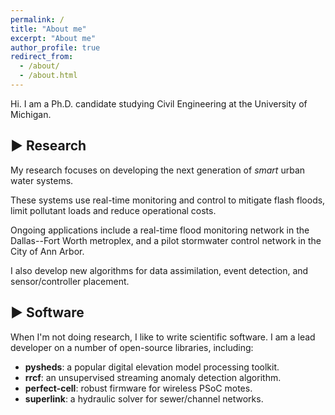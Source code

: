 ```yaml
---
permalink: /
title: "About me"
excerpt: "About me"
author_profile: true
redirect_from: 
  - /about/
  - /about.html
---
```


Hi. I am a Ph.D. candidate studying Civil Engineering at the University of Michigan. 

▶ Research
------

My research focuses on developing the next generation of *smart* urban water systems.

These systems use real-time monitoring and control to mitigate flash floods, limit pollutant loads and reduce operational costs.

Ongoing applications include a real-time flood monitoring network in the Dallas--Fort Worth metroplex, and a pilot stormwater control network in the City of Ann Arbor. 

I also develop new algorithms for data assimilation, event detection, and sensor/controller placement. 

▶ Software
------

When I'm not doing research, I like to write scientific software. I am a lead developer on a number of open-source libraries, including:

- **pysheds**: a popular digital elevation model processing toolkit.
- **rrcf**: an unsupervised streaming anomaly detection algorithm.
- **perfect-cell**: robust firmware for wireless PSoC motes.
- **superlink**: a hydraulic solver for sewer/channel networks.

<!-- Interests -->
<!-- ------ -->

<!-- - Hydrodynamics -->
<!-- - Wireless sensor networks -->
<!-- - Embedded systems -->
<!-- - Signal processing -->
<!-- - Data assimilation -->
<!-- - Machine learning -->
<!-- - Real-time control -->
<!-- - Graph theory -->

